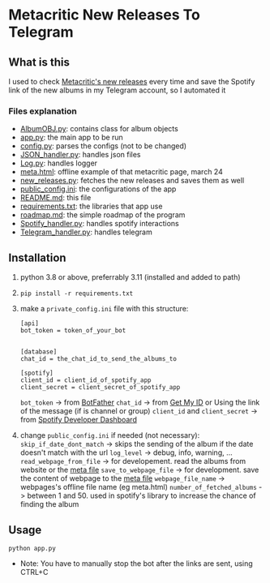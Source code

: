 # Metacritic New Releases To Telegram

## What is this

I used to check [Metacritic's new releases](https://www.metacritic.com/browse/albums/release-date/available/date) every time and save the Spotify link of the new albums in my Telegram account, so I automated it

### Files explanation

- [AlbumOBJ.py](/AlbumOBJ.py): contains class for album objects
- [app.py](/app.py): the main app to be run
- [config.py](/config.py): parses the configs (not to be changed)
- [JSON_handler.py](/JSON_handler.py): handles json files
- [Log.py](/Log.py): handles logger
- [meta.html](/meta.html): offline example of that metacritic page, march 24
- [new_releases.py](/new_releases.py): fetches the new releases and saves them as well
- [public_config.ini](/public_config.ini): the configurations of the app
- [README.md](/README.md): this file
- [requirements.txt](/requirements.txt): the libraries that app use
- [roadmap.md](/roadmap.md): the simple roadmap of the program
- [Spotify_handler.py](/Spotify_handler.py): handles spotify interactions
- [Telegram_handler.py](/Telegram_handler.py): handles telegram

## Installation

1. python 3.8 or above, preferrably 3.11 (installed and added to path)
2. ```pip install -r requirements.txt```
3. make a `private_config.ini` file with this structure:

   ```
   [api]
   bot_token = token_of_your_bot


   [database]
   chat_id = the_chat_id_to_send_the_albums_to

   [spotify]
   client_id = client_id_of_spotify_app
   client_secret = client_secret_of_spotify_app
   ```

   `bot_token` -> from [BotFather](https://t.me/BotFather)
   `chat_id` -> from [Get My ID](https://t.me/getmyid_bot) or Using the link of the message (if is channel or group)
   `client_id` and `client_secret` -> from [Spotify Developer Dashboard](https://developer.spotify.com/dashboard)

4. change `public_config.ini` if needed (not necessary):
   `skip_if_date_dont_match` -> skips the sending of the album if the date doesn't match with the url
   `log_level` -> debug, info, warning, ...
   `read_webpage_from_file` -> for developement. read the albums from website or the [meta file](/meta.html)
   `save_to_webpage_file` -> for development. save the content of webpage to the [meta file](/meta.html)
   `webpage_file_name` -> webpages's offline file name (eg meta.html)
   `number_of_fetched_albums` -> between 1 and 50. used in spotify's library to increase the chance of finding the album

## Usage

```python app.py```

- Note: You have to manually stop the bot after the links are sent, using CTRL+C
